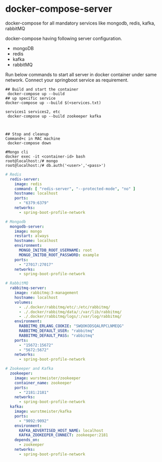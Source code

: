 # docker-compose-server
docker-compose for all mandatory services like mongodb, redis, kafka, rabbitMQ

docker-compose having following server configuration. 

* mongoDB
* redis
* kafka
* rabbitMQ

Run below commands to start all server in docker container under same network. Connect your springboot service as requirement. 

```commandline
## Build and start the container
 docker-compose up --build
## up specific service
docker-compose up --build $(<services.txt)

services1 services2, etc
 docker-compose up --build zookeeper kafka



## Stop and cleanup
Command+c in MAC machine
 docker-compose down
``` 

```commandline
#Mongo cli
docker exec -it <container-id> bash
root@localhost:/# mongo
root@localhost:/# db.auth('<user>','<pass>')
```

```yaml
# Redis
  redis-server:
    image: redis
    command: [ "redis-server", "--protected-mode", "no" ]
    hostname: localhost
    ports:
      - "6379:6379"
    networks:
      - spring-boot-profile-network
```

```yaml
# Mongodb
  mongodb-server:
    image: mongo
    restart: always
    hostname: localhost
    environment:
      MONGO_INITDB_ROOT_USERNAME: root
      MONGO_INITDB_ROOT_PASSWORD: example
    ports:
      - "27017:27017"
    networks:
      - spring-boot-profile-network
```

```yaml
# RabbitMQ
  rabbitmq-server:
    image: rabbitmq:3-management
    hostname: localhost
    volumes:
      - ./.docker/rabbitmq/etc/:/etc/rabbitmq/
      - ./.docker/rabbitmq/data/:/var/lib/rabbitmq/
      - ./.docker/rabbitmq/logs/:/var/log/rabbitmq/
    environment:
      RABBITMQ_ERLANG_COOKIE: "SWQOKODSQALRPCLNMEQG"
      RABBITMQ_DEFAULT_USER: "rabbitmq"
      RABBITMQ_DEFAULT_PASS: "rabbitmq"
    ports:
      - "15672:15672"
      - "5672:5672"
    networks:
      - spring-boot-profile-network
```

```yaml
# Zookeeper and Kafka
  zookeeper:
    image: wurstmeister/zookeeper
    container_name: zookeeper
    ports:
      - "2181:2181"
    networks:
      - spring-boot-profile-network
  kafka:
    image: wurstmeister/kafka
    ports:
      - "9092:9092"
    environment:
      KAFKA_ADVERTISED_HOST_NAME: localhost
      KAFKA_ZOOKEEPER_CONNECT: zookeeper:2181
    depends_on:
      - zookeeper
    networks:
      - spring-boot-profile-network
```

